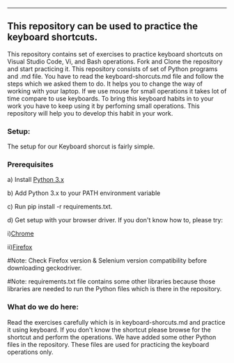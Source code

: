 --------
This repository can be used to practice the keyboard shortcuts.
--------

This repository contains set of exercises to practice keyboard shortcuts on Visual Studio Code, Vi, and Bash operations. Fork and Clone the repository and start practicing it. This repository consists of set of Python programs and .md file. You have to read the keyboard-shorcuts.md file and follow the steps which we asked them to do. It helps you to change the way of working with your laptop. If we use mouse for small operations it takes lot of time compare to use keyboards. To bring this keyboard habits in to your work you have to keep using it by perfoming small operations. This repository will help you to develop this habit in your work.


<h3>Setup:</h3>
The setup for our Keyboard shorcut is fairly simple. 

<h3>Prerequisites</h3>

a) Install [Python 3.x](https://www.python.org/downloads)

b) Add Python 3.x to your PATH environment variable

c) Run pip install -r requirements.txt.  

d) Get setup with your browser driver. If you don't know how to, please try:

   i)[Chrome](https://chromedriver.chromium.org/downloads)
  
   ii)[Firefox](https://github.com/mozilla/geckodriver/releases)
 
#Note: Check Firefox version & Selenium version compatibility before downloading geckodriver.

#Note: requirements.txt file contains some other libraries because those libraries are needed to run the Python files which is there in the repository.

<h3>What do we do here:</h3>

<p>Read the exercises carefully which is in keyboard-shorcuts.md and practice it using keyboard. If you don't know the shortcut please browse for the shortcut and perform the operations. We have added some other Python files in the repository. These files are used for practicing the keyboard operations only. </p>

